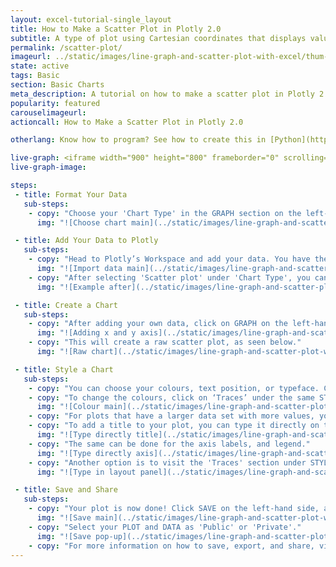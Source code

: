 ```yaml
---
layout: excel-tutorial-single_layout
title: How to Make a Scatter Plot in Plotly 2.0
subtitle: A type of plot using Cartesian coordinates that displays values for typically two variables for a set of data.
permalink: /scatter-plot/
imageurl: ../static/images/line-graph-and-scatter-plot-with-excel/thum-line-graph-and-scatter-plot-with-excel.png
state: active
tags: Basic
section: Basic Charts
meta_description: A tutorial on how to make a scatter plot in Plotly 2.0.
popularity: featured
carouselimageurl: 
actioncall: How to Make a Scatter Plot in Plotly 2.0

otherlang: Know how to program? See how to create this in [Python](https://plot.ly/python/line-and-scatter/) or [R](https://plot.ly/r/line-and-scatter/).

live-graph: <iframe width="900" height="800" frameborder="0" scrolling="no" src="https://plot.ly/~plotly2_demo/4.embed"></iframe>
live-graph-image:

steps: 
 - title: Format Your Data
   sub-steps:
    - copy: "Choose your 'Chart Type' in the GRAPH section on the left-hand side and select 'Scatter plot'."
      img: "![Choose chart main](../static/images/line-graph-and-scatter-plot-with-excel/scatter-choose-chart.png)"

 - title: Add Your Data to Plotly
   sub-steps:
    - copy: "Head to Plotly’s Workspace and add your data. You have the option of typing directly in the grid, uploading your file, or entering a URL of an online dataset. Plotly accepts .xls, .xlsx, or .csv files. For more information on how to enter your data, see [this](http://help.plot.ly/add-data-to-the-plotly-grid/) tutorial."
      img: "![Import data main](../static/images/line-graph-and-scatter-plot-with-excel/scatter-import-data.png)"
    - copy: "After selecting 'Scatter plot' under 'Chart Type', you can check out an example before adding your own data. Clicking the 'try an example' button will show what a sample chart looks like after adding data and playing with the style. You'll also see what labels were selected for this specific chart, as well as the end result."
      img: "![Example after](../static/images/line-graph-and-scatter-plot-with-excel/scatter-try-example.png)"

 - title: Create a Chart
   sub-steps:
    - copy: "After adding your own data, click on GRAPH on the left-hand side to add your Y- axis and X-axis to your line plot. After selecting ‘Scatter plot', you're then presented the y-axis and x-axis as shown in the figure below to create the plot."
      img: "![Adding x and y axis](../static/images/line-graph-and-scatter-plot-with-excel/scatter-adding-values.png)"
    - copy: "This will create a raw scatter plot, as seen below."
      img: "![Raw chart](../static/images/line-graph-and-scatter-plot-with-excel/scatter-raw-plot.png)"

 - title: Style a Chart
   sub-steps:
    - copy: "You can choose your colours, text position, or typeface. Click on STYLE on the left-hand side to play around with the style of your plot."
    - copy: "To change the colours, click on ‘Traces’ under the same STYLE tab. Note that certain colours and typeface are available only on PRO. Click [here](https://plot.ly/products/cloud/) to upgrade!"
      img: "![Colour main](../static/images/line-graph-and-scatter-plot-with-excel/scatter-colour-panel.png)"
    - copy: "For plots that have a larger data set with more values, you may want to display each group in different colours. This option is not currently available, but is coming soon!"
    - copy: "To add a title to your plot, you can type it directly on the title by double-clicking it."
      img: "![Type directly title](../static/images/line-graph-and-scatter-plot-with-excel/scatter-type-title-directly.png)"
    - copy: "The same can be done for the axis labels, and legend."
      img: "![Type directly axis](../static/images/line-graph-and-scatter-plot-with-excel/scatter-type-axis-directly.png)"
    - copy: "Another option is to visit the 'Traces' section under STYLE, click on 'Text' and enter your title in the box, as shown below."
      img: "![Type in layout panel](../static/images/line-graph-and-scatter-plot-with-excel/scatter-type-title-panel.png)"

 - title: Save and Share
   sub-steps:
    - copy: "Your plot is now done! Click SAVE on the left-hand side, and give your file a name."
      img: "![Save main](../static/images/line-graph-and-scatter-plot-with-excel/scatter-save-main.png)"
    - copy: "Select your PLOT and DATA as 'Public' or 'Private'."
      img: "![Save pop-up](../static/images/line-graph-and-scatter-plot-with-excel/scatter-save-pop-up.png)"
    - copy: "For more information on how to save, export, and share, visit [this](http://help.plot.ly/save-share-and-export-in-plotly/) page!"
---
```



